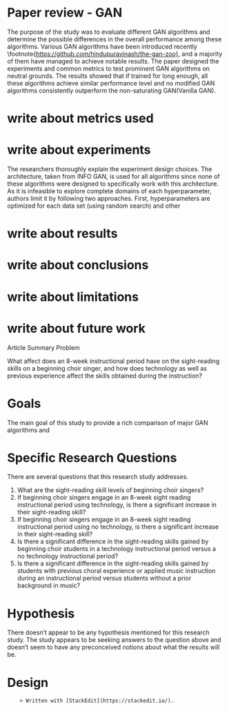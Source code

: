  # Paper review - GAN 
  The purpose of the study was to evaluate different GAN algorithms and determine the possible differences in the overall performance among these algorithms. Various GAN algorithms have been introduced recently \footnote{https://github.com/hindupuravinash/the-gan-zoo}, and a majority of them have managed to achieve notable results. The paper designed the experiments and common metrics to test prominent GAN algorithms on neutral grounds. The results showed that if trained for long enough, all these algorithms achieve similar performance level and no modified GAN algorithms consistently outperform the non-saturating GAN(Vanilla GAN). 
  # write about metrics used 

   # write about experiments 
   The researchers thoroughly explain the experiment design choices. The architecture, taken from INFO GAN, is used for all algorithms since none of these algorithms were designed to specifically work with this architecture. As it is infeasible to explore complete domains of each hyperparameter, authors limit it by following two approaches. First, hyperparameters are optimized for each data set (using random search) and other 
   
   # write about results 
   # write about conclusions 
   # write about limitations 
   # write about future work 
        
Article Summary
Problem

What affect does an 8-week instructional period have on the sight-reading skills on a beginning choir singer, and how does technology as well as previous experience affect the skills obtained during the instruction?

# Goals

The main goal of this study to provide a rich comparison of major GAN algorithms and 

# Specific Research Questions

There are several questions that this research study addresses.
1. What are the sight-reading skill levels of beginning choir singers?
2. If beginning choir singers engage in an 8-week sight reading instructional period using technology, is there a significant increase in their sight-reading skill?
3. If beginning choir singers engage in an 8-week sight reading instructional period using no technology, is there a significant increase in their sight-reading skill?
4. Is there a significant difference in the sight-reading skills gained by beginning choir students in a technology instructional period versus a no technology instructional period?
5. Is there a significant difference in the sight-reading skills gained by students with previous choral experience or applied music instruction during an instructional period versus students without a prior background in music?

# Hypothesis

There doesn’t appear to be any hypothesis mentioned for this research study.  The study appears to be seeking answers to the question above and doesn’t seem to have any preconceived notions about what the results will be.

# Design

        > Written with [StackEdit](https://stackedit.io/). 
<!--stackedit_data:
eyJoaXN0b3J5IjpbNTc0MDg2NjA3LDE3OTg4MjI4MjMsOTgxNz
Y5ODI3LDg3MTkzODIxOSw3OTI1MDE2MTIsMjExNzcyOTA1NCwt
MTY5NjcxNTczMiwxNzY4OTgyMjQyLDIwMDkyMTE2ODIsMTQyOT
g2NjI2NCwxMTI0NTU3NDMsLTE2MDEzMDA3MzcsLTY2NzA4NzUx
LC00NjI4MDEwMzYsODI1OTI4MDIwLDY4NzgwODM5XX0=
-->